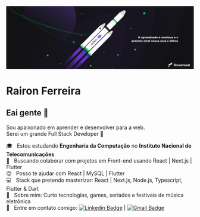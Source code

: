 <img width="auto" src="https://github.com/rairongf/rairongf/blob/master/banner.png">

# Rairon Ferreira

## Eai gente 👋
Sou apaixonado em aprender e desenvolver para a web.
<br/> Serei um grande Full Stack Developer :rocket:

:mortar_board:  &nbsp; Estou estudando **Engenharia da Computação** no **Instituto Nacional de Telecomunicações**
 <br/> :blue_heart: &nbsp; Buscando colaborar com projetos em Front-end usando React | Next.js | Flutter
 <br/> :blush: &nbsp; Posso te ajudar com React | MySQL | Flutter
 <br/> :computer: &nbsp; Stack que pretendo masterizar: React | Next.js, Node.js, Typescript, Flutter & Dart
 <br/> 💬  &nbsp; Sobre mim: Curto tecnologias, games, seriados e festivais de música eletrônica
 <br/> :email: &nbsp; Entre em contato comigo: [![Linkedin Badge](https://img.shields.io/badge/-RaironFerreira-blue?style=flat-square&logo=Linkedin&logoColor=white&link=https://www.linkedin.com/in/raironferreira/)](https://www.linkedin.com/in/raironferreira/)
 | 
[![Gmail Badge](https://img.shields.io/badge/-rairon.gf@gmail.com-c14438?style=flat-square&logo=Gmail&logoColor=white&link=mailto:rairon.gf@gmail.com)](mailto:rairon.gf@gmail.com)

<!--- Here are some ideas to get you started:
- 🔭 I’m currently working on ...
- 🌱 I’m currently learning ...
- 👯 I’m looking to collaborate on ...
- 🤔 I’m looking for help with ...
- 💬 Ask me about ...
- 📫 How to reach me: ...
- 😄 Pronouns: ...
- ⚡ Fun fact: ...
-->

